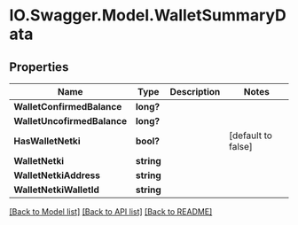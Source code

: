 # IO.Swagger.Model.WalletSummaryData
## Properties

Name | Type | Description | Notes
------------ | ------------- | ------------- | -------------
**WalletConfirmedBalance** | **long?** |  | 
**WalletUncofirmedBalance** | **long?** |  | 
**HasWalletNetki** | **bool?** |  | [default to false]
**WalletNetki** | **string** |  | 
**WalletNetkiAddress** | **string** |  | 
**WalletNetkiWalletId** | **string** |  | 

[[Back to Model list]](../README.md#documentation-for-models) [[Back to API list]](../README.md#documentation-for-api-endpoints) [[Back to README]](../README.md)

